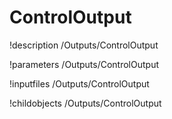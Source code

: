 <!-- MOOSE Documentation Stub: Remove this when content is added. -->

# ControlOutput
!description /Outputs/ControlOutput

!parameters /Outputs/ControlOutput

!inputfiles /Outputs/ControlOutput

!childobjects /Outputs/ControlOutput
